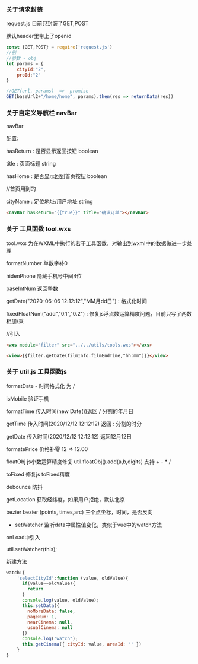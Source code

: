 ### 关于请求封装

request.js  目前只封装了GET,POST

默认header里带上了openid

```js
const {GET,POST} = require('request.js')
//例
//参数 - obj
let params = {
    cityId:"2",
    proId:"2"
}

//GET(url, params)  =>  promise
GET(baseUrl2+"/home/home", params).then(res => returnData(res))
```

### 关于自定义导航栏 navBar

navBar

配置:

hasReturn : 是否显示返回按钮  boolean

title : 页面标题 string

hasHome : 是否显示回到首页按钮 boolean

//首页用到的

cityName : 定位地址/用户地址 string

```html
<navBar hasReturn="{{true}}" title="确认订单"></navBar>
```

### 关于 工具函数 tool.wxs

tool.wxs 为在WXML中执行的若干工具函数，对输出到wxml中的数据做进一步处理

formatNumber   单数字补0

hidenPhone   隐藏手机号中间4位

paseIntNum   返回整数

getDate("2020-06-06 12:12:12","MM月dd日") : 格式化时间

fixedFloatNum("add","0.1","0.2") : 修复js浮点数运算精度问题，目前只写了两数相加/乘

//引入
```html
<wxs module="filter" src="../../utils/tools.wxs"></wxs>

<view>{{filter.getDate(filmInfo.filmEndTime,"hh:mm")}}</view>
```


### 关于 util.js 工具函数js

formatDate   - 时间格式化 为 /

isMobile     验证手机

formatTime   传入时间(new Date())返回 / 分割的年月日

getTime      传入时间(2020/12/12 12:12:12)  返回 : 分割的时分

getDate      传入时间(2020/12/12 12:12:12)  返回12月12日

formatePrice  价格补零   12 => 12.00

floatObj     js小数运算精度修复 util.floatObj().add(a,b,digits)    支持 + - * /

toFixed    修复js toFixed精度

debounce   防抖

getLocation  获取经纬度，如果用户拒绝，默认北京

bezier     bezier (points, times,arc)   三个点坐标，时间，是否反向

- setWatcher  监听data中属性值变化，类似于vue中的watch方法

onLoad中引入

util.setWatcher(this);

新建方法

```js
watch:{
    'selectCityId':function (value, oldValue){
      if(value==oldValue){
        return
      }
      console.log(value, oldValue);
      this.setData({
        noMoreData: false,
        pageNum: 1,
        nearCinema: null,
        usualCinema: null
      })
      console.log("watch");
      this.getCinema({ cityId: value, areaId: '' })
    }
}
```